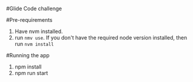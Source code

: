 #Glide Code challenge

#Pre-requirements 

1. Have nvm installed.
2. run `nmv use`. If you don't have the required node version installed, then run `nvm install`

#Running the app

1. npm install
2. npm run start
